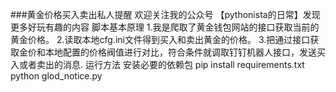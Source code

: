 ###黄金价格买入卖出私人提醒
欢迎关注我的公众号 【pythonista的日常】发现更多好玩有趣的内容
脚本基本原理
1.我是爬取了黄金钱包网站的接口获取当前的黄金价格。
2.读取本地cfg.ini文件得到买入和卖出黄金的价格。
3.把通过接口获取金价和本地配置的价格阀值进行对比，符合条件就调取钉钉机器人接口，发送买入或者卖出的消息.
运行方法
安装必要的依赖包
pip install requirements.txt  
python glod_notice.py